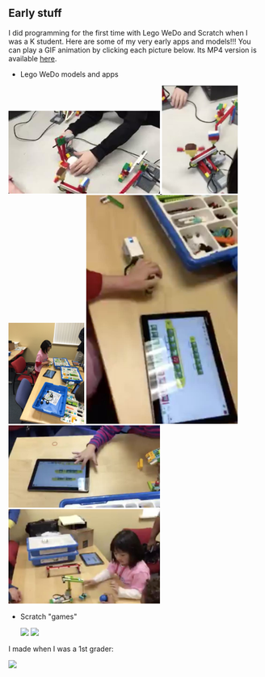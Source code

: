 ## Early stuff

I did programming for the first time with Lego WeDo and Scratch when I was a K student. Here are some of my very early apps and models!!! You can play a GIF animation by clicking each picture below. Its MP4 version is available [here](images/). 

- Lego WeDo models and apps

<a href="images/2016-02-LegoWeDo-1.gif">
<img src="images/2016-02-LegoWeDo-1.jpg" width=300>
</a>
<a href="images/2016-02-LegoWeDo-2.gif">
<img src="images/2016-02-LegoWeDo-2.jpg" width=150>
</a>
<img src="images/2016-03-LegoWeDo-1.jpg" width=150>

<a href="images/2016-03-LegoWeDo-2.gif">
<img src="images/2016-03-LegoWeDo-2.jpg" width=300>
</a>
<a href="images/2016-03-LegoWeDo-3.gif">
<img src="images/2016-03-LegoWeDo-3.jpg" width=300>
</a>
<a href="images/2016-04-LegoWeDo.gif">
<img src="images/2016-04-LegoWeDo.jpg" width=300>
</a>


- Scratch "games" 

  <img src="scratch1.gif" width=400>
  <img src="scratch2.gif" width=400>

 I made when I was a 1st grader: 

  <img src="lego-wedo.gif" height=400>


